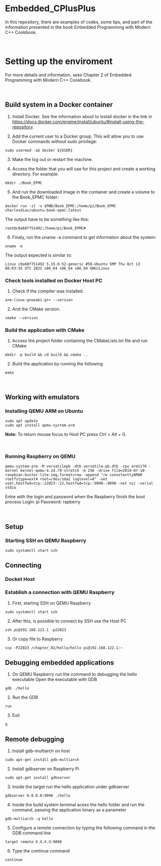 # Embedded_CPlusPlus

In this repository, there are examples of codes, some tips, and part of the information presented in the book Embedded Programming with Modern C++ Cookbook.

&nbsp;
# Setting up the enviroment

For more details and information, sees Chapter 2 of Embedded Programming with Modern C++ Cookbook.

&nbsp;
## Build system in a Docker container 


1. Install Docker. See the information about to install docker in the link in https://docs.docker.com/engine/install/ubuntu/#install-using-the-repository.

2. Add the current user to a Docker group. This will allow you to use Docker commands without sudo privilege:

```console
sudo usermod -aG docker ${USER}
```

3. Make the log out or restart the machine.

4. Access the folder that you will use for this project and create a working directory. For example:

```console
mkdir ./Book_EPMC
```

5. And run the downloaded image in the container and create a volume to the Book_EPMC folder:

```console
docker run -it -v $PWD/Book_EPMC:/home/pi/Book_EPMC charlesdias/ubuntu-book-epmc:latest
```

The output have to be something like this:

```console
root@c0a68f751492:/home/pi/Book_EPMC# 
```

6. Finaly, run the uname -a command to get information about the system:

```console
uname -a
```

The output expected is similar to:

```console
Linux c0a68f751492 5.15.0-52-generic #58-Ubuntu SMP Thu Oct 13 08:03:55 UTC 2022 x86_64 x86_64 x86_64 GNU/Linux
```

### Check tools installed on Docker Host PC

1. Check if the compiler was installed.

```console
arm-linux-gnueabi-g++ --version
```

2. And the CMake version.

```console
cmake --version
```

### Build the application with CMake

1. Access the project folder containing the CMakeLists.txt file and run CMake

```console
mkdir -p build && cd build && cmake ..
```

2. Build the application by running the following

```console
make
```


&nbsp;
## Working with emulators
### Installing QEMU ARM on Ubuntu

```console
sudo apt update
sudo apt install qemu-system-arm
```

**Note:** To return mouse focus to Host PC press Ctrl + Alt + G.

&nbsp;
### Running Raspberry on QEMU
```console
qemu-system-arm -M versatilepb -dtb versatile-pb.dtb -cpu arm1176 -kernel kernel-qemu-4.14.79-stretch -m 256 -drive file=2019-07-10-raspbian-buster-lite.img,format=raw -append "rw console=ttyAMA0 rootfstype=ext4 root=/dev/sda2 loglevel=8" -net user,hostfwd=tcp::22023-:22,hostfwd=tcp::9090-:9090 -net nic -serial stdio
```

Entre with the login and password when the Raspberry finish the boot process 
Login: pi
Password: rapberry

&nbsp;
## Setup
### Starting SSH on QEMU Raspberry
```console
sudo systemctl start ssh
```

## Connecting

### Docket Host

### Establish a connection with QEMU Raspberry

1. First, starting SSH on QEMU Raspberry
```console
sudo systemctl start ssh
```

2. After this, is possible to connect by SSH use the Host PC
```console
ssh pi@192.168.122.1 -p22023
```

3. Or copy file to Raspberry
```console
scp -P22023 /chapter_02/hello/hello pi@192.168.122.1:~
```

## Debugging embedded applications

1. On QEMU Raspberry run the command to debugging the hello executable
Open the executable with GDB
```console
gdb ./hello
```

2. Run the GDB
```console
run
```

3. Exit
```console
q
```

## Remote debugging

1. Install gdb-multiarch on host

```console
sudo apt-get install gdb-multiarch
```

2. Install gdbserver on Raspberry Pi

```console
sudo apt-get install gdbserver
```

3. Inside the target run the hello application under gdbserver

```console
gdbserver 0.0.0.0:9090 ./hello
```

4. Inside the build system terminal acess the hello folder and run the command, passing the application binary as a parameter

```console
gdb-multiarch -q hello
```

5. Configure a remote connection by typing the following command in the GDB command line

```console
target remote X.X.X.X:9090
```

6. Type the continue command

```console
continue
```